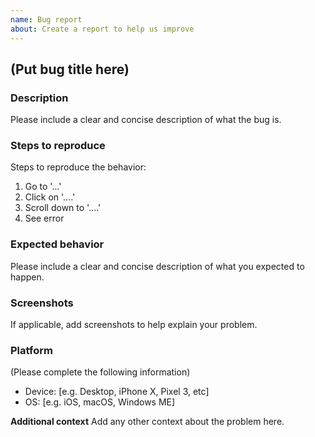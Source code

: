 ```yaml
---
name: Bug report
about: Create a report to help us improve
---
```


## (Put bug title here)

### Description
Please include a clear and concise description of what the bug is.

### Steps to reproduce
Steps to reproduce the behavior:
1. Go to '...'
2. Click on '....'
3. Scroll down to '....'
4. See error

### Expected behavior
Please include a clear and concise description of what you expected to happen.

### Screenshots
If applicable, add screenshots to help explain your problem.

### Platform
(Please complete the following information)
 - Device: [e.g. Desktop, iPhone X, Pixel 3, etc]
 - OS: [e.g. iOS, macOS, Windows ME]

**Additional context**
Add any other context about the problem here.
